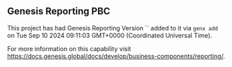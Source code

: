 ## Genesis Reporting PBC

This project has had Genesis Reporting Version `` added to it via `genx add` on Tue Sep 10 2024 09:11:03 GMT+0000 (Coordinated Universal Time).

For more information on this capability visit https://docs.genesis.global/docs/develop/business-components/reporting/.

